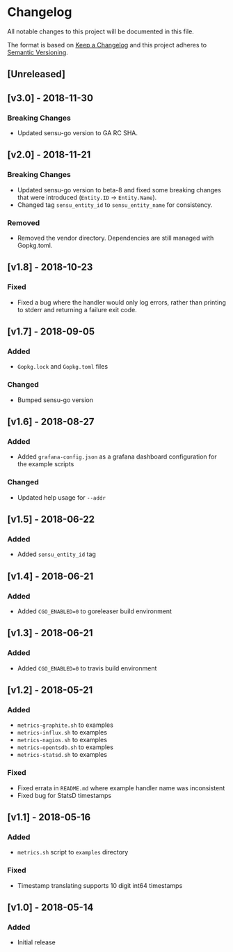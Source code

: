 # Changelog
All notable changes to this project will be documented in this file.

The format is based on [Keep a Changelog](http://keepachangelog.com/en/1.0.0/)
and this project adheres to [Semantic Versioning](http://semver.org/spec/v2.0.0.html).

## [Unreleased]

## [v3.0] - 2018-11-30
### Breaking Changes
- Updated sensu-go version to GA RC SHA.

## [v2.0] - 2018-11-21
### Breaking Changes
- Updated sensu-go version to beta-8 and fixed some breaking changes that
were introduced (`Entity.ID` -> `Entity.Name`).
- Changed tag `sensu_entity_id` to `sensu_entity_name` for consistency.

### Removed
- Removed the vendor directory. Dependencies are still managed with Gopkg.toml.

## [v1.8] - 2018-10-23
### Fixed
- Fixed a bug where the handler would only log errors, rather than printing to stderr
and returning a failure exit code.

## [v1.7] - 2018-09-05
### Added
- `Gopkg.lock` and `Gopkg.toml` files

### Changed
- Bumped sensu-go version

## [v1.6] - 2018-08-27
### Added
- Added `grafana-config.json` as a grafana dashboard configuration for the example scripts

### Changed
- Updated help usage for `--addr`

## [v1.5] - 2018-06-22
### Added
- Added `sensu_entity_id` tag

## [v1.4] - 2018-06-21
### Added
- Added `CGO_ENABLED=0` to goreleaser build environment

## [v1.3] - 2018-06-21
### Added
- Added `CGO_ENABLED=0` to travis build environment

## [v1.2] - 2018-05-21
### Added
- `metrics-graphite.sh` to examples
- `metrics-influx.sh` to examples
- `metrics-nagios.sh` to examples
- `metrics-opentsdb.sh` to examples
- `metrics-statsd.sh` to examples

### Fixed
- Fixed errata in `README.md` where example handler name was inconsistent
- Fixed bug for StatsD timestamps

## [v1.1] - 2018-05-16
### Added
- `metrics.sh` script to `examples` directory

### Fixed
- Timestamp translating supports 10 digit int64 timestamps

## [v1.0] - 2018-05-14
### Added
- Initial release
